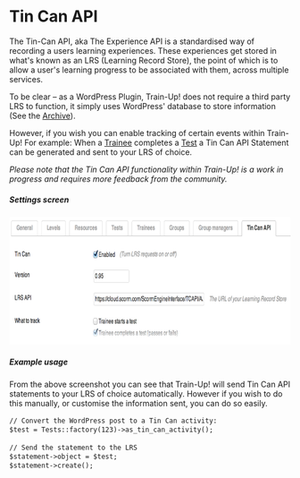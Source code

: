 Tin Can API
===========

The Tin-Can API, aka The Experience API is a standardised way of recording a users learning experiences. These experiences get stored in what's known as an LRS (Learning Record Store), the point of which is to allow a user's learning progress to be associated with them, across multiple services.

To be clear – as a WordPress Plugin, Train-Up! does not require a third party LRS to function, it simply uses WordPress' database to store information (See the [Archive](archive.md)).

However, if you wish you can enable tracking of certain events within Train-Up! For example: When a [Trainee](trainees.md) completes a [Test](tests.md) a Tin Can API Statement can be generated and sent to your LRS of choice.

_Please note that the Tin Can API functionality within Train-Up! is a work in progress and requires more feedback from the community._

##### Settings screen

<img src="img/tin_can_settings.png" width="788" height="227">

##### Example usage
From the above screenshot you can see that Train-Up! will send Tin Can API statements to your LRS of choice automatically. However if you wish to do this manually, or customise the information sent, you can do so easily.

	// Convert the WordPress post to a Tin Can activity:
	$test = Tests::factory(123)->as_tin_can_activity();

	// Send the statement to the LRS
	$statement->object = $test;
	$statement->create();